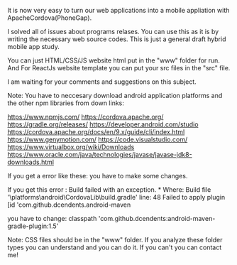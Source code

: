 It is now very easy to turn our web applications into a mobile appliation with ApacheCordova(PhoneGap).

I solved all of issues about programs relases. You can use this as it is by writing the necessary web source codes.
This is just a general draft hybrid mobile app study.

You can just HTML/CSS/JS website html put in the "www" folder for run. And For ReactJs website template you can put your src files in the "src" file.

 I am waiting for your comments and suggestions on this subject.


Note: You have to neccesary download android application platforms and the other npm libraries from down links:

https://www.npmjs.com/
https://cordova.apache.org/
https://gradle.org/releases/
https://developer.android.com/studio
https://cordova.apache.org/docs/en/9.x/guide/cli/index.html
https://www.genymotion.com/
https://code.visualstudio.com/
https://www.virtualbox.org/wiki/Downloads
https://www.oracle.com/java/technologies/javase/javase-jdk8-downloads.html

If you get a error like these: you have to make some changes.

If you get this error :
Build failed with an exception. * Where: Build file '\platforms\android\CordovaLib\build.gradle' line: 48
Failed to apply plugin [id 'com.github.dcendents.android-maven

you have to change:
classpath 'com.github.dcendents:android-maven-gradle-plugin:1.5'

Note: CSS files should be in the "www" folder. If you analyze these folder types you can understand and you can do it. If you can't you can contact me!
